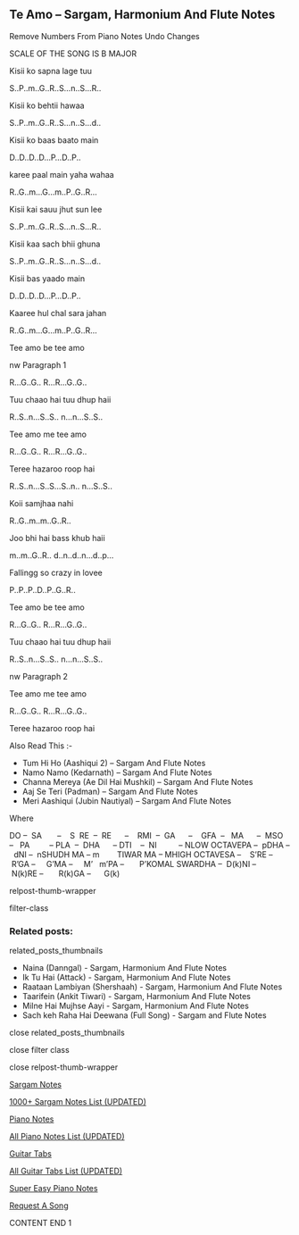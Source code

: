 
## Te Amo – Sargam, Harmonium And Flute Notes

Remove Numbers From Piano Notes
Undo Changes

SCALE OF THE SONG IS B MAJOR

Kisii ko sapna lage tuu

S..P..m..G..R..S…n..S…R..

Kisii ko behtii hawaa

S..P..m..G..R..S…n..S…d..

Kisii ko baas baato main

D..D..D..D…P…D..P..

karee paal main yaha wahaa

R..G..m…G…m..P..G..R…

Kisii kai sauu jhut sun lee

S..P..m..G..R..S…n..S…R..

Kisii kaa sach bhii ghuna

S..P..m..G..R..S…n..S…d..

Kisii bas yaado main

D..D..D..D…P…D..P..

Kaaree hul chal sara jahan

R..G..m…G…m..P..G..R…

Tee amo be tee amo

nw Paragraph 1

R…G..G.. R…R…G..G..

Tuu chaao hai tuu dhup haii

R..S..n…S..S.. n…n…S..S..

Tee amo me tee amo

R…G..G.. R…R…G..G..

Teree hazaroo roop hai

R..S..n…S..S…S..n.. n…S..S..

Koii samjhaa nahi

R..G..m..m..G..R..

Joo bhi hai bass khub haii

m..m..G..R.. d..n..d..n…d..p…

Fallingg so crazy in lovee

P..P..P..D..P..G..R..

Tee amo be tee amo

R…G..G.. R…R…G..G..

Tuu chaao hai tuu dhup haii

R..S..n…S..S.. n…n…S..S..

nw Paragraph 2

Tee amo me tee amo

R…G..G.. R…R…G..G..

Teree hazaroo roop hai



Also Read This :-



* Tum Hi Ho (Aashiqui 2) – Sargam And Flute Notes
* Namo Namo (Kedarnath) – Sargam And Flute Notes
* Channa Mereya (Ae Dil Hai Mushkil) – Sargam And Flute Notes
* Aaj Se Teri (Padman) – Sargam And Flute Notes
* Meri Aashiqui (Jubin Nautiyal) – Sargam And Flute Notes

Where



DO –  SA       –    S  RE  –  RE      –    RMI  –  GA      –    GFA  –   MA      –  MSO  –   PA         – PLA  –  DHA      – DTI    –  NI          – NLOW OCTAVEPA –  pDHA –  dNI –  nSHUDH MA – m        TIWAR MA – MHIGH OCTAVESA –    S’RE –     R’GA –     G’MA –     M’   m’PA –       P’KOMAL SWARDHA –  D(k)NI –       N(k)RE –       R(k)GA –      G(k)



relpost-thumb-wrapper

filter-class

### Related posts:

related_posts_thumbnails

* Naina (Danngal) - Sargam, Harmonium And Flute Notes
* Ik Tu Hai (Attack) - Sargam, Harmonium And Flute Notes
* Raataan Lambiyan (Shershaah) - Sargam, Harmonium And Flute Notes
* Taarifein (Ankit Tiwari) - Sargam, Harmonium And Flute Notes
* Milne Hai Mujhse Aayi - Sargam, Harmonium And Flute Notes
* Sach keh Raha Hai Deewana (Full Song) - Sargam and Flute Notes

close related_posts_thumbnails

close filter class

close relpost-thumb-wrapper

[Sargam Notes](https://www.notationsworld.com/sargam-notes.html)

[1000+ Sargam Notes List (UPDATED)](https://www.notationsworld.com/all-songs-list-sargam-notes.html)

[Piano Notes](https://www.notationsworld.com/piano-notes.html)

[All Piano Notes List (UPDATED)](https://www.notationsworld.com/all-songs-list-piano-notes.html)

[Guitar Tabs](https://www.notationsworld.com/guitar-tabs.html)

[All Guitar Tabs List (UPDATED)](https://www.notationsworld.com/all-songs-list-guitar-tabs.html)

[Super Easy Piano Notes](https://studywall.in/)

[Request A Song](https://www.notationsworld.com/request-a-song.html)

CONTENT END 1

